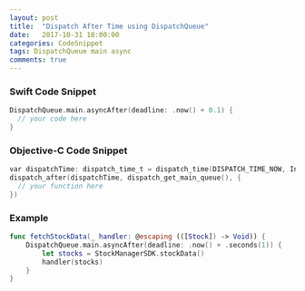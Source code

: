 ```yaml
---
layout: post
title:  "Dispatch After Time using DispatchQueue"
date:   2017-10-31 10:00:00
categories: CodeSnippet
tags: DispatchQueue main async
comments: true
---
```


### Swift Code Snippet

```swift
DispatchQueue.main.asyncAfter(deadline: .now() + 0.1) {
  // your code here
}
```

### Objective-C Code Snippet

```objective-c
var dispatchTime: dispatch_time_t = dispatch_time(DISPATCH_TIME_NOW, Int64(0.1 * Double(NSEC_PER_SEC)))
dispatch_after(dispatchTime, dispatch_get_main_queue(), {
  // your function here
})
```

### Example

```swift
func fetchStockData(_ handler: @escaping (([Stock]) -> Void)) {
	DispatchQueue.main.asyncAfter(deadline: .now() + .seconds(1)) {
		let stocks = StockManagerSDK.stockData()
		handler(stocks)
    }
}
```
